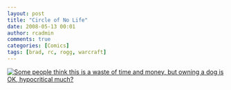 ```yaml
---
layout: post
title: "Circle of No Life"
date: 2008-05-13 00:01
author: rcadmin
comments: true
categories: [Comics]
tags: [brad, rc, rogg, warcraft]
---
```

<a href="http://bitsmack.com/comics/2008/05/13/circle-of-no-life/"><img src="http://dl.bitsmack.com/uploads/2008/05/20080513.jpg" title="Some people think this is a waste of time and money, but owning a dog is OK, hypocritical much?" /></a>
